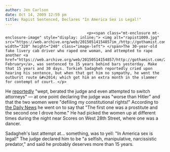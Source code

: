 ```yaml
---
author: Jen Carlson
date: Oct 14, 2009 12:59 pm
title: Rapist Sentenced, Declares "In America Sex is Legal!"
---
```


	
										<p><span class="mt-enclosure mt-enclosure-image" style="display: inline;"> <img alt="rapist1009.jpg" src="https://web.archive.org/web/20150514154857im_/http://gothamist.com/attachments/arts_jen/rapist1009.jpg" width="320" height="240" class="image-left"> </span>The 30-year-old fake livery cab driver who raped one woman, and attempted to rape another <a href="https://web.archive.org/web/20150514154857/http://gothamist.com/2008/02/19/cabbie_1.php">last February</a>, was sentenced to 15 years behind bars yesterday. Make that 15 years and 30 days. Torkieh Sadagheh reportedly cried upon hearing his sentence, but when that got him no sympathy, he went the outburst route &#x2014; which got him an extra month in the slammer for contempt of court. </p>

<p>He <a href="https://web.archive.org/web/20150514154857/http://www.wpix.com/news/local/wpix-livery-cab-driver-jail-for-rape,0,5409997.story">reportedly</a> &quot;wept, berated the judge and even attempted to switch attorneys&quot; &#x2014; at one point declaring the judge was &quot;worse than Hitler&quot; and that the two women were &quot;defiling my constitutional rights!&quot; According to <a href="https://web.archive.org/web/20150514154857/http://www.nydailynews.com/news/ny_crime/2009/10/14/2009-10-14_after_in_america_sex_is_legal_outburst_rapist_gets_15_years.html">the Daily News</a> he went on to say that &quot;The first one was a prostitute and the second one I drove home.&quot; He had picked the women up at different times during the night near Scores on West 28th Street, where one was a dancer. </p>

<p>Sadagheh&apos;s last attempt at... something, was to yell: &quot;In America sex is legal!&quot; The judge declared him to be &quot;a selfish, manipulative, narcissistic predator,&quot; and said he probably deserves more than 15 years.</p>					
										
									
				